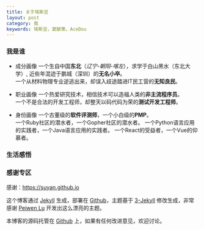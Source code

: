 ```yaml
---
title: 关于埃斯豆
layout: post
category: 我
keywords: 埃斯豆，窦献策，AceDou
---
```


### 我是谁

* 成分画像
一个生自中国**东北**（*辽宁-朝阳-喀左*），求学于白山黑水（东北大学）, 近些年混迹于鹏城（深圳）的**无名小卒**。  
一个从材料物理专业逆逃出来，却误入歧途踏进IT民工营的**无知良民**。

* 职业画像
一个热爱研究技术，相信技术可以造福人类的**非主流程序员**。  
一个不是合法的开发工程师，却整天以码代码为荣的**测试开发工程师**。  

* 身份画像
一个古董级的**软件评测师**，一个小白级的**PMP**。  
一个Ruby社区的潜水者，一个Gopher社区的潜水者。
一个Python语言应用的实践者，一个Java语言应用的实践者。
一个React的受益者，一个Vue的仰慕者。

### 生活感悟



### 感谢专区
感谢：https://suyan.github.io

这个博客通过 [Jekyll](http://jekyllrb.com/) 生成，部署在 [Github](https://pages.github.com)，主题基于 [3-Jekyll](https://github.com/P233/3-Jekyll) 修改生成，非常感谢 [Peiwen Lu](https://github.com/P233) 开发出这么漂亮的主题。

本博客的源码托管在 [Github](https://github.com/AceDou/acedou.github.io) 上，如果有任何改进意见，欢迎讨论。
